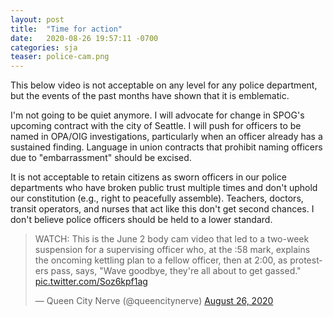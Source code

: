 ```yaml
---
layout: post
title:  "Time for action"
date:   2020-08-26 19:57:11 -0700
categories: sja
teaser: police-cam.png
---
```


This below video is not acceptable on any level for any police department, but the events of the past months have shown that it is emblematic.

I'm not going to be quiet anymore.  I will advocate for change in SPOG's upcoming contract with the city of Seattle.  I will push for officers to be named in OPA/OIG investigations, particularly when an officer already has a sustained finding.  Language in union contracts that prohibit naming officers due to "embarrassment" should be excised.

It is not acceptable to retain citizens as sworn officers in our police departments who have broken public trust multiple times and don't uphold our constitution (e.g., right to peacefully assemble).  Teachers, doctors, transit operators, and nurses that act like this don't get second chances.  I don't believe police officers should be held to a lower standard.

<blockquote class="twitter-tweet" data-dnt="true"><p lang="en" dir="ltr">WATCH: This is the June 2 body cam video that led to a two-week suspension for a supervising officer who, at the :58 mark, explains the oncoming kettling plan to a fellow officer, then at 2:00, as protesters pass, says, &quot;Wave goodbye, they&#39;re all about to get gassed.&quot; <a href="https://t.co/Soz6kpf1ag">pic.twitter.com/Soz6kpf1ag</a></p>&mdash; Queen City Nerve (@queencitynerve) <a href="https://twitter.com/queencitynerve/status/1298718282082467847?ref_src=twsrc%5Etfw">August 26, 2020</a></blockquote> <script async src="https://platform.twitter.com/widgets.js" charset="utf-8"></script> 